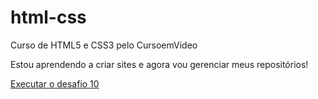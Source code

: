 # html-css
 Curso de HTML5 e CSS3 pelo CursoemVideo

 Estou aprendendo a criar sites e agora vou gerenciar meus repositórios!

 <a href = "https://mtgaldino.github.io/html-css/desafios/desafio10/">Executar o desafio 10</a>
